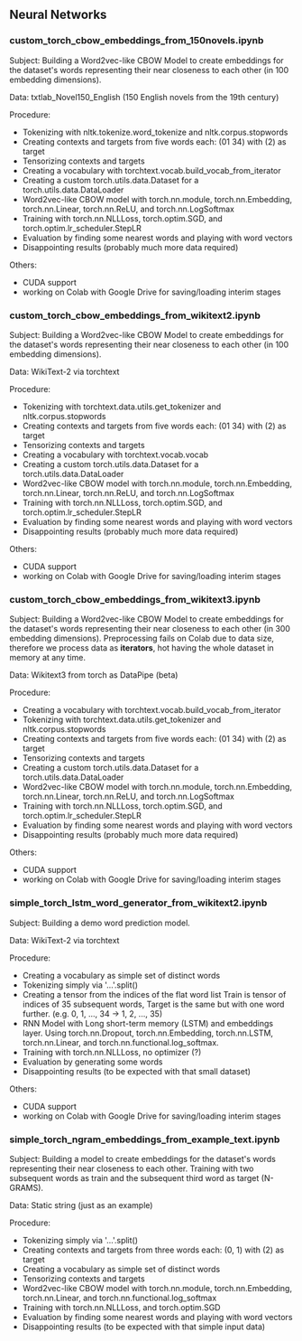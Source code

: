 ## Neural Networks

### custom_torch_cbow_embeddings_from_150novels.ipynb
Subject: Building a Word2vec-like CBOW Model to create embeddings for the dataset's words representing their near closeness to each other (in 100 embedding dimensions).

Data: txtlab_Novel150_English (150 English novels from the 19th century)

Procedure:
- Tokenizing with nltk.tokenize.word_tokenize and nltk.corpus.stopwords
- Creating contexts and targets from five words each: (01 34) with (2) as target
- Tensorizing contexts and targets
- Creating a vocabulary with torchtext.vocab.build_vocab_from_iterator
- Creating a custom torch.utils.data.Dataset for a torch.utils.data.DataLoader
- Word2vec-like CBOW model with torch.nn.module, torch.nn.Embedding, torch.nn.Linear, torch.nn.ReLU,  and torch.nn.LogSoftmax
- Training with torch.nn.NLLLoss, torch.optim.SGD, and torch.optim.lr_scheduler.StepLR
- Evaluation by finding some nearest words and playing with word vectors
- Disappointing results (probably much more data required)

Others:
- CUDA support
- working on Colab with Google Drive for saving/loading interim stages


### custom_torch_cbow_embeddings_from_wikitext2.ipynb
Subject: Building a Word2vec-like CBOW Model to create embeddings for the dataset's words representing their near closeness to each other (in 100 embedding dimensions).

Data: WikiText-2 via torchtext 

Procedure:
- Tokenizing with torchtext.data.utils.get_tokenizer and nltk.corpus.stopwords
- Creating contexts and targets from five words each: (01 34) with (2) as target
- Tensorizing contexts and targets
- Creating a vocabulary with torchtext.vocab.vocab
- Creating a custom torch.utils.data.Dataset for a torch.utils.data.DataLoader
- Word2vec-like CBOW model with torch.nn.module, torch.nn.Embedding, torch.nn.Linear, torch.nn.ReLU,  and torch.nn.LogSoftmax
- Training with torch.nn.NLLLoss, torch.optim.SGD, and torch.optim.lr_scheduler.StepLR
- Evaluation by finding some nearest words and playing with word vectors
- Disappointing results (probably much more data required)

Others:
- CUDA support
- working on Colab with Google Drive for saving/loading interim stages


### custom_torch_cbow_embeddings_from_wikitext3.ipynb
Subject: Building a Word2vec-like CBOW Model to create embeddings for the dataset's words representing their near closeness to each other (in 300 embedding dimensions). Preprocessing fails on Colab due to data size, therefore we process data as <b>iterators</b>, hot having the whole dataset in memory at any time.

Data: Wikitext3 from torch as DataPipe (beta)

Procedure:

- Creating a vocabulary with torchtext.vocab.build_vocab_from_iterator
- Tokenizing with torchtext.data.utils.get_tokenizer and nltk.corpus.stopwords
- Creating contexts and targets from five words each: (01 34) with (2) as target
- Tensorizing contexts and targets
- Creating a custom torch.utils.data.Dataset for a torch.utils.data.DataLoader
- Word2vec-like CBOW model with torch.nn.module, torch.nn.Embedding, torch.nn.Linear, torch.nn.ReLU, and torch.nn.LogSoftmax
- Training with torch.nn.NLLLoss, torch.optim.SGD, and torch.optim.lr_scheduler.StepLR
- Evaluation by finding some nearest words and playing with word vectors
- Disappointing results (probably much more data required)

Others:
- CUDA support
- working on Colab with Google Drive for saving/loading interim stages


### simple_torch_lstm_word_generator_from_wikitext2.ipynb
Subject: Building a demo word prediction model.

Data: WikiText-2 via torchtext 

Procedure:
- Creating a vocabulary as simple set of distinct words
- Tokenizing simply via '...'.split()
- Creating a tensor from the indices of the flat word list
  Train is tensor of indices of 35 subsequent words, Target is the same but with one word further. (e.g. 0, 1, ..., 34 -> 1, 2, ..., 35)
- RNN Model with Long short-term memory (LSTM) and embeddings layer. Using torch.nn.Dropout, torch.nn.Embedding, torch.nn.LSTM, torch.nn.Linear, and torch.nn.functional.log_softmax.
- Training with torch.nn.NLLLoss, no optimizer (?)
- Evaluation by generating some words
- Disappointing results (to be expected with that small dataset)

Others:
- CUDA support
- working on Colab with Google Drive for saving/loading interim stages


### simple_torch_ngram_embeddings_from_example_text.ipynb
Subject: Building a model to create embeddings for the dataset's words representing their near closeness to each other. Training with two subsequent words as train and the subsequent third word as target (N-GRAMS).

Data: Static string (just as an example)

Procedure:
- Tokenizing simply via '...'.split()
- Creating contexts and targets from three words each: (0, 1) with (2) as target
- Creating a vocabulary as simple set of distinct words
- Tensorizing contexts and targets
- Word2vec-like CBOW model with torch.nn.module, torch.nn.Embedding, torch.nn.Linear,  and torch.nn.functional.log_softmax
- Training with torch.nn.NLLLoss, and torch.optim.SGD
- Evaluation by finding some nearest words and playing with word vectors
- Disappointing results (to be expected with that simple input data)







